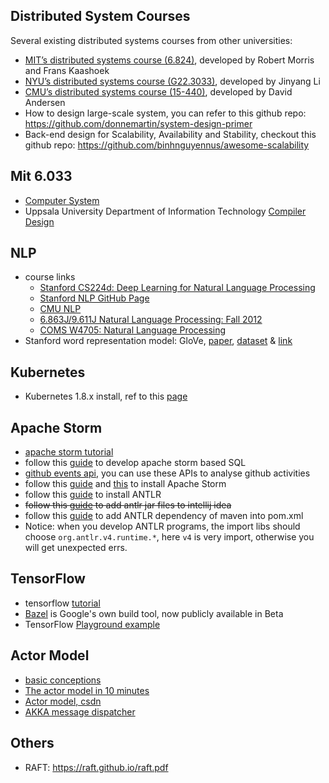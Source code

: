 ## Distributed System Courses
Several existing distributed systems courses from other universities:
- [MIT’s distributed systems course (6.824)](https://pdos.csail.mit.edu/6.824/), developed by Robert Morris and Frans Kaashoek
- [NYU’s distributed systems course (G22.3033)](http://www.news.cs.nyu.edu/~jinyang/fa16-ds/), developed by Jinyang Li
- [CMU’s distributed systems course (15-440)](http://www.cs.cmu.edu/~dga/15-440/F10/), developed by David Andersen
- How to design large-scale system, you can refer to this github repo: <https://github.com/donnemartin/system-design-primer>
- Back-end design for Scalability, Availability and Stability, checkout this github repo: <https://github.com/binhnguyennus/awesome-scalability>

## Mit 6.033
- [Computer System](http://web.mit.edu/6.033/www/)
- Uppsala University Department of Information Technology [Compiler Design](http://user.it.uu.se/~kostis/Teaching/KT1-11/Slides/)

## NLP
- course links
  - [Stanford CS224d: Deep Learning for Natural Language Processing](http://cs224d.stanford.edu/)
  - [Stanford NLP GitHub Page](https://github.com/stanfordnlp/)
  - [CMU NLP](http://demo.clab.cs.cmu.edu/NLP/)
  - [6.863J/9.611J Natural Language Processing: Fall 2012](http://web.mit.edu/6.863/www/fall2012/)
  - [COMS W4705: Natural Language Processing](http://www.cs.columbia.edu/~cs4705/)
- Stanford word representation model: GloVe, [paper](https://nlp.stanford.edu/pubs/glove.pdf), [dataset](https://nlp.stanford.edu/data/) & [link](https://nlp.stanford.edu/projects/glove/)

## Kubernetes
- Kubernetes 1.8.x install, ref to this [page](https://www.kubernetes.org.cn/3096.html)


## Apache Storm
- [apache storm tutorial](http://www.tutorialspoint.com/apache_storm/index.htm)
- follow this [guide](http://storm.apache.org/releases/2.0.0-SNAPSHOT/storm-sql-internal.html) to develop apache storm based SQL
- [github events api](https://developer.github.com/v3/activity/events/), you can use these APIs to analyse github activities
- follow this [guide](https://www.tutorialspoint.com/apache_storm/apache_storm_installation.htm) and [this](http://www.powerxing.com/install-storm/) to install Apache Storm
- follow this [guide](https://github.com/antlr/antlr4/blob/master/doc/getting-started.md) to install ANTLR
- ~~follow this [guide](https://stackoverflow.com/questions/21051991/importing-jar-file-into-intellij-idea) to add antlr jar files to intellij idea~~
- follow this [guide](http://mvnrepository.com/artifact/org.antlr/antlr4-runtime/4.7) to add ANTLR dependency of maven into pom.xml
- Notice: when you develop ANTLR programs, the import libs should choose `org.antlr.v4.runtime.*`, here `v4` is very import, otherwise you will get unexpected errs.

## TensorFlow
- tensorflow [tutorial](https://www.tensorflow.org/versions/r0.12/get_started/index.html)
- [Bazel](https://github.com/bazelbuild/bazel) is Google's own build tool, now publicly available in Beta
- TensorFlow [Playground example](http://playground.tensorflow.org)

## Actor Model
- [basic conceptions](https://en.wikipedia.org/wiki/Actor_model)
- [The actor model in 10 minutes](http://www.brianstorti.com/the-actor-model/)
- [Actor model, csdn](http://blog.csdn.net/gulianchao/article/details/7249117)
- [AKKA message dispatcher ](http://rerun.me/2014/09/19/akka-notes-actor-messaging-1/)

## Others
- RAFT: <https://raft.github.io/raft.pdf>
